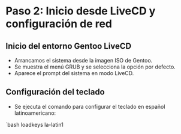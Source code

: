 # Paso 2: Inicio desde LiveCD y configuración de red

## Inicio del entorno Gentoo LiveCD

- Arrancamos el sistema desde la imagen ISO de Gentoo.
- Se muestra el menú GRUB y se selecciona la opción por defecto.
- Aparece el prompt del sistema en modo LiveCD.

## Configuración del teclado

- Se ejecuta el comando para configurar el teclado en español latinoamericano:

`bash
loadkeys la-latin1